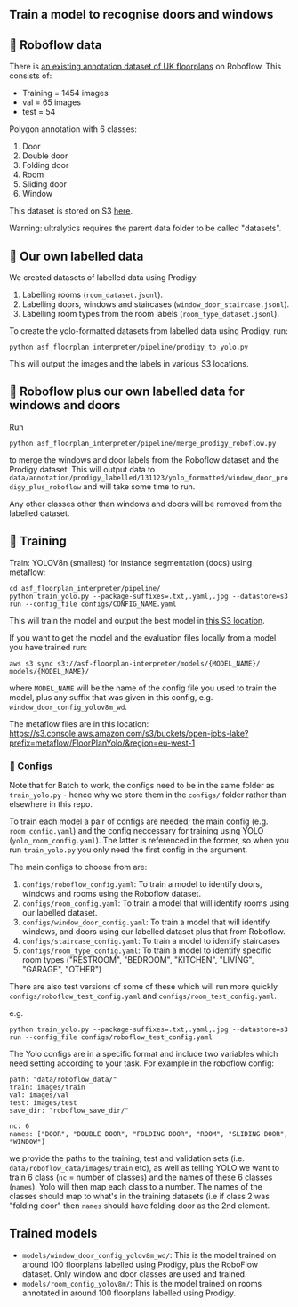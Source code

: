 ## Train a model to recognise doors and windows

## :file_folder: Roboflow data

There is [an existing annotation dataset of UK floorplans](https://universe.roboflow.com/prop/room-separation-instance/dataset/5) on Roboflow.
This consists of:

- Training = 1454 images
- val = 65 images
- test = 54

Polygon annotation with 6 classes:

1. Door
2. Double door
3. Folding door
4. Room
5. Sliding door
6. Window

This dataset is stored on S3 [here](s3://asf-floorplan-interpreter/data/roboflow_data/).

Warning: ultralytics requires the parent data folder to be called "datasets".

## :file_folder: Our own labelled data

We created datasets of labelled data using Prodigy.

1. Labelling rooms (`room_dataset.jsonl`).
2. Labelling doors, windows and staircases (`window_door_staircase.jsonl`).
3. Labelling room types from the room labels (`room_type_dataset.jsonl`).

To create the yolo-formatted datasets from labelled data using Prodigy, run:

```
python asf_floorplan_interpreter/pipeline/prodigy_to_yolo.py
```

This will output the images and the labels in various S3 locations.

## :file_folder: Roboflow plus our own labelled data for windows and doors

Run

```
python asf_floorplan_interpreter/pipeline/merge_prodigy_roboflow.py
```

to merge the windows and door labels from the Roboflow dataset and the Prodigy dataset. This will output data to `data/annotation/prodigy_labelled/131123/yolo_formatted/window_door_prodigy_plus_roboflow` and will take some time to run.

Any other classes other than windows and doors will be removed from the labelled dataset.

## :muscle: Training

Train: YOLOV8n (smallest) for instance segmentation (docs) using metaflow:

```
cd asf_floorplan_interpreter/pipeline/
python train_yolo.py --package-suffixes=.txt,.yaml,.jpg --datastore=s3 run --config_file configs/CONFIG_NAME.yaml
```

This will train the model and output the best model in [this S3 location](https://s3.console.aws.amazon.com/s3/buckets/asf-floorplan-interpreter?region=eu-west-2&prefix=window_door_config/&showversions=false).

If you want to get the model and the evaluation files locally from a model you have trained run:

```
aws s3 sync s3://asf-floorplan-interpreter/models/{MODEL_NAME}/ models/{MODEL_NAME}/

```

where `MODEL_NAME` will be the name of the config file you used to train the model, plus any suffix that was given in this config, e.g. `window_door_config_yolov8m_wd`.

The metaflow files are in this location: https://s3.console.aws.amazon.com/s3/buckets/open-jobs-lake?prefix=metaflow/FloorPlanYolo/&region=eu-west-1

### 📓 Configs

Note that for Batch to work, the configs need to be in the same folder as `train_yolo.py` - hence why we store them in the `configs/` folder rather than elsewhere in this repo.

To train each model a pair of configs are needed; the main config (e.g. `room_config.yaml`) and the config neccessary for training using YOLO (`yolo_room_config.yaml`). The latter is referenced in the former, so when you run `train_yolo.py` you only need the first config in the argument.

The main configs to choose from are:

1. `configs/roboflow_config.yaml`: To train a model to identify doors, windows and rooms using the Roboflow dataset.
2. `configs/room_config.yaml`: To train a model that will identify rooms using our labelled dataset.
3. `configs/window_door_config.yaml`: To train a model that will identify windows, and doors using our labelled dataset plus that from Roboflow.
4. `configs/staircase_config.yaml`: To train a model to identify staircases
5. `configs/room_type_config.yaml`: To train a model to identify specific room types ("RESTROOM", "BEDROOM", "KITCHEN", "LIVING", "GARAGE", "OTHER")

There are also test versions of some of these which will run more quickly `configs/roboflow_test_config.yaml` and `configs/room_test_config.yaml`.

e.g.

```
python train_yolo.py --package-suffixes=.txt,.yaml,.jpg --datastore=s3 run --config_file configs/roboflow_test_config.yaml
```

The Yolo configs are in a specific format and include two variables which need setting according to your task. For example in the roboflow config:

```
path: "data/roboflow_data/"
train: images/train
val: images/val
test: images/test
save_dir: "roboflow_save_dir/"

nc: 6
names: ["DOOR", "DOUBLE DOOR", "FOLDING DOOR", "ROOM", "SLIDING DOOR", "WINDOW"]

```

we provide the paths to the training, test and validation sets (i.e. `data/roboflow_data/images/train` etc), as well as telling YOLO we want to train 6 class (`nc` = number of classes) and the names of these 6 classes (`names`). Yolo will then map each class to a number. The names of the classes should map to what's in the training datasets (i.e if class 2 was "folding door" then `names` should have folding door as the 2nd element.

## Trained models

- `models/window_door_config_yolov8m_wd/`: This is the model trained on around 100 floorplans labelled using Prodigy, plus the RoboFlow dataset. Only window and door classes are used and trained.
- `models/room_config_yolov8m/`: This is the model trained on rooms annotated in around 100 floorplans labelled using Prodigy.
